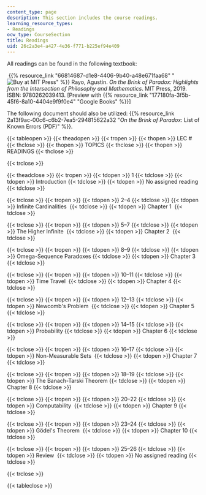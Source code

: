 ```yaml
---
content_type: page
description: This section includes the course readings.
learning_resource_types:
- Readings
ocw_type: CourseSection
title: Readings
uid: 26c2a3e4-a427-4e36-f771-b225ef94e409
---
```


All readings can be found in the following textbook: 

 {{% resource_link "66814687-d1e8-4406-9b40-a48e671faa68" "![Buy at MIT Press](/images/mp_logo.gif)" %}} Rayo, Agustín. _On the Brink of Paradox: Highlights from the Intersection of Philosophy and Mathematics_. MIT Press, 2019. ISBN: 9780262039413. \[Preview with {{% resource_link "177180fa-3f5b-45f6-8a10-4404e9f9f0e4" "Google Books" %}}\]

The following document should also be utilized: {{% resource_link 2a13f9ac-00c6-c6b2-7ea5-294815622a32 "_On the Brink of Paradox_: List of Known Errors (PDF)" %}}.

{{< tableopen >}}
{{< theadopen >}}
{{< tropen >}}
{{< thopen >}}
LEC #
{{< thclose >}}
{{< thopen >}}
TOPICS
{{< thclose >}}
{{< thopen >}}
READINGS
{{< thclose >}}

{{< trclose >}}

{{< theadclose >}}
{{< tropen >}}
{{< tdopen >}}
1
{{< tdclose >}}
{{< tdopen >}}
Introduction
{{< tdclose >}}
{{< tdopen >}}
No assigned reading
{{< tdclose >}}

{{< trclose >}}
{{< tropen >}}
{{< tdopen >}}
2–4
{{< tdclose >}}
{{< tdopen >}}
Infinite Cardinalities 
{{< tdclose >}}
{{< tdopen >}}
Chapter 1 
{{< tdclose >}}

{{< trclose >}}
{{< tropen >}}
{{< tdopen >}}
5–7
{{< tdclose >}}
{{< tdopen >}}
The Higher Infinite 
{{< tdclose >}}
{{< tdopen >}}
Chapter 2 
{{< tdclose >}}

{{< trclose >}}
{{< tropen >}}
{{< tdopen >}}
8–9
{{< tdclose >}}
{{< tdopen >}}
Omega-Sequence Paradoxes
{{< tdclose >}}
{{< tdopen >}}
Chapter 3 
{{< tdclose >}}

{{< trclose >}}
{{< tropen >}}
{{< tdopen >}}
10–11
{{< tdclose >}}
{{< tdopen >}}
Time Travel 
{{< tdclose >}}
{{< tdopen >}}
Chapter 4
{{< tdclose >}}

{{< trclose >}}
{{< tropen >}}
{{< tdopen >}}
12–13
{{< tdclose >}}
{{< tdopen >}}
Newcomb's Problem 
{{< tdclose >}}
{{< tdopen >}}
Chapter 5
{{< tdclose >}}

{{< trclose >}}
{{< tropen >}}
{{< tdopen >}}
14–15
{{< tdclose >}}
{{< tdopen >}}
Probability
{{< tdclose >}}
{{< tdopen >}}
Chapter 6
{{< tdclose >}}

{{< trclose >}}
{{< tropen >}}
{{< tdopen >}}
16–17
{{< tdclose >}}
{{< tdopen >}}
Non-Measurable Sets 
{{< tdclose >}}
{{< tdopen >}}
Chapter 7
{{< tdclose >}}

{{< trclose >}}
{{< tropen >}}
{{< tdopen >}}
18–19
{{< tdclose >}}
{{< tdopen >}}
The Banach-Tarski Theorem
{{< tdclose >}}
{{< tdopen >}}
Chapter 8
{{< tdclose >}}

{{< trclose >}}
{{< tropen >}}
{{< tdopen >}}
20–22
{{< tdclose >}}
{{< tdopen >}}
Computability 
{{< tdclose >}}
{{< tdopen >}}
Chapter 9
{{< tdclose >}}

{{< trclose >}}
{{< tropen >}}
{{< tdopen >}}
23–24
{{< tdclose >}}
{{< tdopen >}}
Gödel's Theorem 
{{< tdclose >}}
{{< tdopen >}}
Chapter 10
{{< tdclose >}}

{{< trclose >}}
{{< tropen >}}
{{< tdopen >}}
25–26
{{< tdclose >}}
{{< tdopen >}}
Review 
{{< tdclose >}}
{{< tdopen >}}
No assigned reading
{{< tdclose >}}

{{< trclose >}}

{{< tableclose >}}